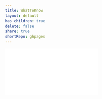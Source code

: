 ```yaml
---  
title: WhatToKnow  
layout: default  
has_children: true  
delete: false  
share: true  
shortRepo: ghpages  
---  
```

  
  
![](./PersonalMusings/JobPrep/learning/HTTP_Verbs.pdf)